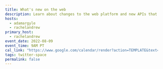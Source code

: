 ```yaml
---
title: What's new on the web
description: Learn about changes to the web platform and new APIs that you can use today.
hosts:
  - adamargyle
  - rachelandrew
primary_host:
  - rachelandrew
event_date: 2022-08-09
event_time: 9AM PT
cal_link: "https://www.google.com/calendar/render?action=TEMPLATE&text=What%27s+new+on+the+web&details=Learn+about+changes+to+the+web+platform+and+new+APIs+that+you+can+use+today.&location=Twitter+Spaces&dates=20220809T160000Z%2F20220809T170000Z"
tags: twitter-space
permalink: false
---
```

